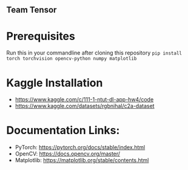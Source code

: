 ## Team Tensor

# Prerequisites
Run this in your commandline after cloning this repository ```pip install torch torchvision opencv-python numpy matplotlib```

# Kaggle Installation
- https://www.kaggle.com/c/111-1-ntut-dl-app-hw4/code
- https://www.kaggle.com/datasets/rgbnihal/c2a-dataset

# Documentation Links:
 - PyTorch: https://pytorch.org/docs/stable/index.html
 - OpenCV: https://docs.opencv.org/master/
 - Matplotlib: https://matplotlib.org/stable/contents.html